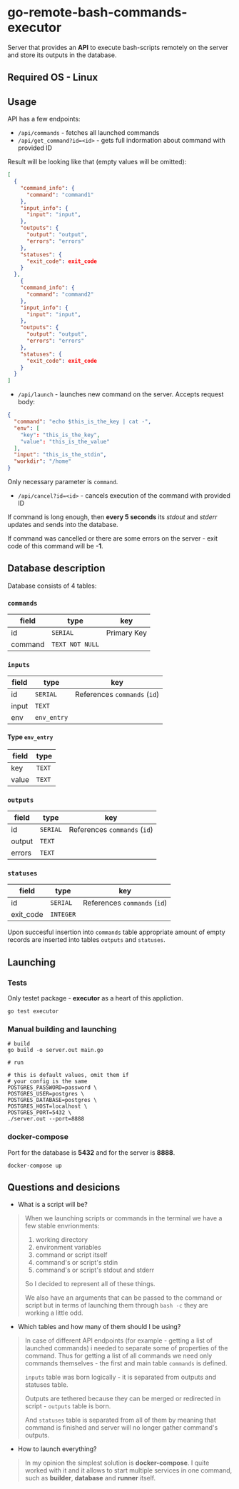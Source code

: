 # go-remote-bash-commands-executor

Server that provides an **API** to execute bash-scripts remotely on the server and store its outputs in the database.

## Required OS - **Linux**

## Usage

API has a few endpoints:

- `/api/commands` - fetches all launched commands
- `/api/get_command?id=<id>` - gets full indormation about command with provided ID

Result will be looking like that (empty values will be omitted):

```json
[
  {
    "command_info": {
      "command": "command1"
    },
    "input_info": {
      "input": "input",
    },
    "outputs": {
      "output": "output",
      "errors": "errors"
    },
    "statuses": {
      "exit_code": exit_code
    }
  },
    {
    "command_info": {
      "command": "command2"
    },
    "input_info": {
      "input": "input",
    },
    "outputs": {
      "output": "output",
      "errors": "errors"
    },
    "statuses": {
      "exit_code": exit_code
    }
  }
]
```

- `/api/launch` - launches new command on the server. Accepts request body:

```json
{
  "command": "echo $this_is_the_key | cat -",
  "env": [
    "key": "this_is_the_key",
    "value": "this_is_the_value"
  ],
  "input": "this_is_the_stdin",
  "workdir": "/home"
}
```

Only necessary parameter is `command`.

- `/api/cancel?id=<id>` - cancels execution of the command with provided ID

If command is long enough, then **every 5 seconds** its *stdout* and *stderr* updates and sends into the database.

If command was cancelled or there are some errors on the server - exit code of this command will be **-1**.

## Database description

Database consists of 4 tables:

### `commands`

| field | type | key |
| ----- | ---- | --- |
| id | `SERIAL` | Primary Key |
| command | `TEXT NOT NULL` | |

### `inputs`

| field | type | key |
| ----- | ---- | --- |
| id | `SERIAL` | References `commands` (`id`) |
| input | `TEXT` | |
| env | `env_entry` | |

#### Type `env_entry`

| field | type |
| ----- | ---- |
| key | `TEXT` |
| value | `TEXT` |

### `outputs`

| field | type | key |
| ----- | ---- | --- |
| id | `SERIAL` | References `commands` (`id`) |
| output | `TEXT` | |
| errors | `TEXT` | |

### `statuses`

| field | type | key |
| ----- | ---- | --- |
| id | `SERIAL` | References `commands` (`id`) |
| exit_code | `INTEGER` | |

Upon succesful insertion into `commands` table appropriate amount of empty records are inserted into tables `outputs` and `statuses`.

## Launching

### Tests

Only testet package - **executor** as a heart of this appliction.

```shell
go test executor
```

### Manual building and launching

```shell
# build
go build -o server.out main.go

# run

# this is default values, omit them if
# your config is the same
POSTGRES_PASSWORD=password \
POSTGRES_USER=postgres \
POSTGRES_DATABASE=postgres \
POSTGRES_HOST=localhost \
POSTGRES_PORT=5432 \
./server.out --port=8888
```

### docker-compose

Port for the database is **5432** and for the server is **8888**.

```shell
docker-compose up
```

## Questions and desicions

- What is a script will be?

> When we launching scripts or commands in the terminal we have a few stable envrionments:
>
> 1. working directory
> 2. environment variables
> 3. command or script itself
> 4. command's or script's stdin
> 5. command's or script's stdout and stderr
>
> So I decided to represent all of these things.
>
> We also have an arguments that can be passed to the command or script but in terms of launching them through `bash -c` they are working a little odd.

- Which tables and how many of them should I be using?

> In case of different API endpoints (for example - getting a list of launched commands) i needed to separate some of properties of the command. Thus for getting a list of all commands we need only commands themselves - the first and main table `commands` is defined.
>
> `inputs` table was born logically - it is separated from outputs and statuses table.
>
> Outputs are tethered because they can be merged or redirected in script - `outputs` table is born.
>
> And `statuses` table is separated from all of them by meaning that command is finished and server will no longer gather command's outputs.

- How to launch everything?

> In my opinion the simplest solution is **docker-compose**. I quite worked with it and it allows to start multiple services in one command, such as **builder**, **database** and **runner** itself.
